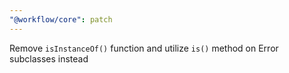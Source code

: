 ```yaml
---
"@workflow/core": patch
---
```


Remove `isInstanceOf()` function and utilize `is()` method on Error subclasses instead

